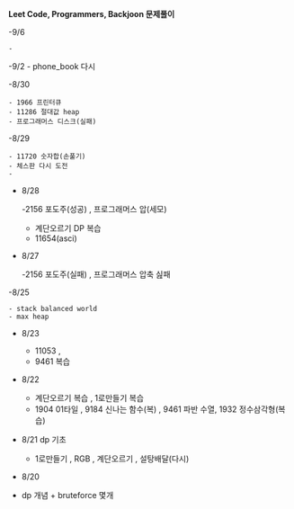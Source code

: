 **Leet Code, Programmers, Backjoon 문제풀이**

-9/6

    -

-9/2
    - phone_book 다시
    


-8/30

    - 1966 프린터큐
    - 11286 절대값 heap
    - 프로그래머스 디스크(실패)

-8/29
    
    - 11720 숫자합(손풀기)
    - 체스판 다시 도전
    -


- 8/28

    -2156 포도주(성공) , 프로그래머스 압(세모)
    - 계단오르기 DP 복습
    - 11654(asci) 
    

- 8/27

    -2156 포도주(실패) , 프로그래머스 압축 싪패


-8/25

    - stack balanced world
    - max heap

- 8/23

    - 11053 , 
    - 9461 복습 
- 8/22

    - 계단오르기 복습 , 1로만들기 복습 
    - 1904 01타일 , 9184 신나는 함수(복) , 9461 파반 수열, 1932 정수삼각형(복습) 

- 8/21 dp 기초 

    - 1로만들기 , RGB , 계단오르기 , 설탕배달(다시)

- 8/20
 
 - dp 개념 + bruteforce 몇개